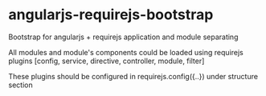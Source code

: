angularjs-requirejs-bootstrap
=============================

Bootstrap for angularjs + requirejs application and module separating


All modules and module's components could be loaded using requirejs 
plugins [config, service, directive, controller, module, filter]

These plugins should be configured in requirejs.config({..}) under structure section
